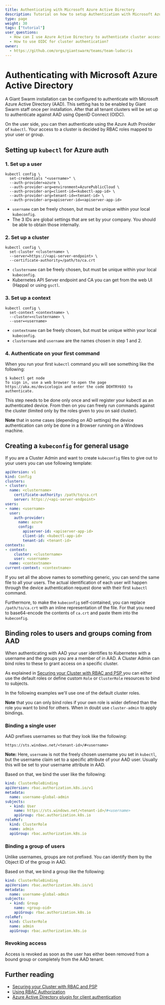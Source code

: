 ```yaml
---
title: Authenticating with Microsoft Azure Active Directory
description: Tutorial on how to setup Authentication with Microsoft Azure Active Directory in kubectl.
type: page
weight: 30
tags: ["tutorial"]
user_questions:
  - How can I use Azure Active Directory to authenticate cluster access?
  - How to use OIDC for cluster authentication?
owner:
  - https://github.com/orgs/giantswarm/teams/team-ludacris
---
```


# Authenticating with Microsoft Azure Active Directory

A Giant Swarm installation can be configured to authenticate with Microsoft Azure Active Directory (AAD). This setting has to be enabled by Giant Swarm staff once per installation. After that all tenant clusters will be set up to authenticate against AAD using OpenID Connect (OIDC).

On the user side, you can then authenticate using the Azure Auth Provider of `kubectl`. Your access to a cluster is decided by RBAC roles mapped to your user or group.

## Setting up `kubectl` for Azure auth

### 1. Set up a user

```nohighlight
kubectl config \
  set-credentials "<username>" \
  --auth-provider=azure \
  --auth-provider-arg=environment=AzurePublicCloud \
  --auth-provider-arg=client-id=<kubectl-app-id> \
  --auth-provider-arg=tenant-id=<tenant-id> \
  --auth-provider-arg=apiserver-id=<apiserver-app-id>
```

- `username` can be freely chosen, but must be unique within your local `kubeconfig`.
- The 3 IDs are global settings that are set by your company. You should be able to obtain those internally.

### 2. Set up a cluster

```nohighlight
kubectl config \
  set-cluster <clustername> \
  --server=https://<api-server-endpoint> \
  --certificate-authority=/path/to/ca.crt
```

- `clustername` can be freely chosen, but must be unique within your local `kubeconfig`.
- Kubernetes API Server endpoint and CA you can get from the web UI (Happa) or using `gsctl`.

### 3. Set up a context

```nohighlight
kubectl config \
  set-context <contextname> \
  --cluster=<clustername> \
  --user=<username>
```

- `contextname` can be freely chosen, but must be unique within your local `kubeconfig`.
- `clustername` and `username` are the names chosen in step 1 and 2.

### 4. Authenticate on your first command

When you run your first `kubectl` command you will see something like the following:

```nohighlight
$ kubectl get node
To sign in, use a web browser to open the page https://aka.ms/devicelogin and enter the code DEHTRY693 to authenticate.
```

This step needs to be done only once and will register your kubectl as an authenticated device. From then on you can freely run commands against the cluster (limited only by the roles given to you on said cluster).

__Note__ that in some cases (depending on AD settings) the device authentication can only be done in a Browser running on a Windows machine.

## Creating a `kubeconfig` for general usage

If you are a Cluster Admin and want to create `kubeconfig` files to give out to your users you can use following template:

```yaml
apiVersion: v1
kind: Config
clusters:
- cluster:
  name: <clustername>
    certificate-authority: /path/to/ca.crt
    server: https://<api-server-endpoint>
users:
- name: <username>
  user:
    auth-provider:
      name: azure
      config:
        apiserver-id: <apiserver-app-id>
        client-id: <kubectl-app-id>
        tenant-id: <tenant-id>
contexts:
- context:
    cluster: <clustername>
    user: <username>
  name: <contextname>
current-context: <contextname>
```

If you set all the above names to something generic, you can send the same file to all your users. The actual identification of each user will happen through the device authentication request done with their first `kubectl` command.

Furthermore, to make the `kubeconfig` self-contained, you can replace `/path/to/ca.crt` with an inline representation of the file. For that you need to base64-encode the contents of `ca.crt` and paste them into the `kubeconfig`.

## Binding roles to users and groups coming from AAD

When authenticating with AAD your user identifies to Kubernetes with a username and the groups you are a member of in AAD. A Cluster Admin can bind roles to these to grant access on a specific cluster.

As explained in [Securing your Cluster with RBAC and PSP
](/guides/securing-with-rbac-and-psp/) you can either use the default roles or define custom `Role` or `ClusterRole` resources to bind to subjects.

In the following examples we'll use one of the default cluster roles.

__Note__ that you can only bind roles if your own role is wider defined than the role you want to bind for others. When in doubt use `cluster-admin` to apply bindings.

### Binding a single user

AAD prefixes usernames so that they look like the following:

```nohighlight
https://sts.windows.net/<tenant-id>/#<username>
```

__Note:__ Here, `username` is not the freely chosen username you set in `kubectl`, but the username claim set to a specific attribute of your AAD user. Usually this will be set to your username attribute in AAD.

Based on that, we bind the user like the following:

```yaml
kind: ClusterRoleBinding
apiVersion: rbac.authorization.k8s.io/v1
metadata:
  name: username-global-admin
subjects:
  - kind: User
    name: https://sts.windows.net/<tenant-id>/#<username>
    apiGroup: rbac.authorization.k8s.io
roleRef:
  kind: ClusterRole
  name: admin
  apiGroup: rbac.authorization.k8s.io
```

### Binding a group of users

Unlike usernames, groups are not prefixed. You can identify them by the Object ID of the group in AAD.

Based on that, we bind a group like the following:

```yaml
kind: ClusterRoleBinding
apiVersion: rbac.authorization.k8s.io/v1
metadata:
  name: username-global-admin
subjects:
  - kind: Group
    name: <group-oid>
    apiGroup: rbac.authorization.k8s.io
roleRef:
  kind: ClusterRole
  name: admin
  apiGroup: rbac.authorization.k8s.io
```

### Revoking access

Access is revoked as soon as the user has either been removed from a bound group or completely from the AAD tenant.

## Further reading

- [Securing your Cluster with RBAC and PSP
](/guides/securing-with-rbac-and-psp/)
- [Using RBAC Authorization](https://kubernetes.io/docs/reference/access-authn-authz/rbac/)
- [Azure Active Directory plugin for client authentication](https://github.com/kubernetes/kubernetes/blob/master/staging/src/k8s.io/client-go/plugin/pkg/client/auth/azure/README.md)
